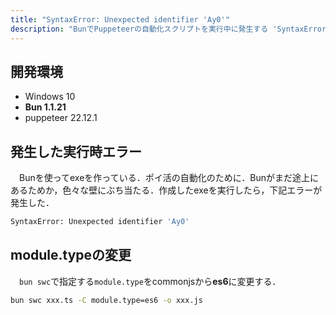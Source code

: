 ```yaml
---
title: "SyntaxError: Unexpected identifier 'Ay0'"
description: "BunでPuppeteerの自動化スクリプトを実行中に発生する 'SyntaxError: Unexpected identifier 'Ay0'' エラーの原因と解決方法を解説します。module.typeの設定変更による対処法を詳しく説明します。"
---
```

## 開発環境
- Windows 10
- **Bun 1.1.21**
- puppeteer 22.12.1

## 発生した実行時エラー
　Bunを使ってexeを作っている．ポイ活の自動化のために．Bunがまだ途上にあるためか，色々な壁にぶち当たる．作成したexeを実行したら，下記エラーが発生した．
```sh
SyntaxError: Unexpected identifier 'Ay0'
```
## module.typeの変更
　`bun swc`で指定する`module.type`をcommonjsから**es6**に変更する．
```sh
bun swc xxx.ts -C module.type=es6 -o xxx.js
```